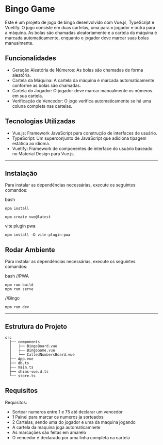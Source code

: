 # Bingo Game

Este é um projeto de jogo de bingo desenvolvido com Vue.js, TypeScript e Vuetify. O jogo consiste em duas cartelas, uma para o jogador e outra para a máquina. As bolas são chamadas aleatoriamente e a cartela da máquina é marcada automaticamente, enquanto o jogador deve marcar suas bolas manualmente.

## Funcionalidades

- Geração Aleatória de Números: As bolas são chamadas de forma aleatória.
- Cartela da Máquina: A cartela da máquina é marcada automaticamente conforme as bolas são chamadas.
- Cartela do Jogador: O jogador deve marcar manualmente os números em sua cartela.
- Verificação de Vencedor: O jogo verifica automaticamente se há uma coluna completa nas cartelas.

## Tecnologias Utilizadas

- Vue.js: Framework JavaScript para construção de interfaces de usuário.
- TypeScript: Um superconjunto de JavaScript que adiciona tipagem estática ao idioma.
- Vuetify: Framework de componentes de interface do usuário baseado no Material Design para Vue.js.

---

## Instalação
Para instalar as dependências necessárias, execute os seguintes comandos:

bash
```
npm install
```
```
npm create vue@latest
```
vite plugin pwa
```
npm install -D vite-plugin-pwa
```

## Rodar Ambiente
Para instalar as dependências necessárias, execute os seguintes comandos:

bash
//PWA
```
npm run build
npm run serve
```
//Bingo
```
npm run dev
```

---

## Estrutura do Projeto

```plaintext
src
  ├── components
  │   ├── BingoBoard.vue
  │   ├── BingoGame.vue
  │   └── CalledNumbersBoard.vue
  ├── App.vue
  ├── db.ts
  ├── main.ts
  ├── shims-vue.d.ts
  └── store.ts
```

## Requisitos

Requisitos:

- Sortear numeros entre 1 e 75 até declarar um vencedor
- 1 Painel para marcar os numeros ja sorteados
- 2 Cartelas, sendo uma do jogador e uma da maquina jogando
- A cartela da maquina joga automaticamnete
- As marcações são feitas em amarelo
- O vencedor é declarado por uma linha completa na cartela
